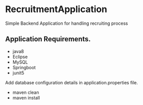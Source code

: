 # RecruitmentApplication
Simple Backend Application for handling recruiting process


## Application Requirements.
* java8
* Eclipse
* MySQL
* Springboot
* junit5


Add database configuration details in application.properties file.

* maven clean
* maven install




